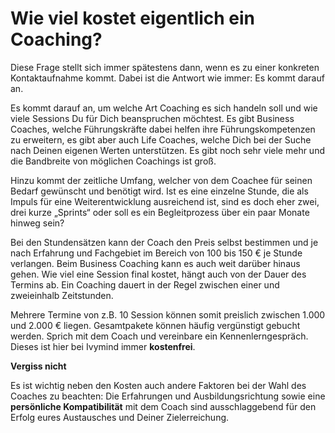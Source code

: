 # Wie viel kostet eigentlich ein Coaching?
Diese Frage stellt sich immer spätestens dann, wenn es zu einer konkreten Kontaktaufnahme kommt. Dabei ist die Antwort wie immer: Es kommt darauf an.

Es kommt darauf an, um welche Art Coaching es sich handeln soll und wie viele Sessions Du für Dich beanspruchen möchtest. Es gibt Business Coaches, welche Führungskräfte dabei helfen ihre Führungskompetenzen zu erweitern, es gibt aber auch Life Coaches, welche Dich bei der Suche nach Deinen eigenen Werten unterstützen. Es gibt noch sehr viele mehr und die Bandbreite von möglichen Coachings ist groß.

Hinzu kommt der zeitliche Umfang, welcher von dem Coachee für seinen Bedarf gewünscht und benötigt wird. Ist es eine einzelne Stunde, die als Impuls für eine Weiterentwicklung ausreichend ist, sind es doch eher zwei, drei kurze „Sprints“ oder soll es ein Begleitprozess über ein paar Monate hinweg sein?

Bei den Stundensätzen kann der Coach den Preis selbst bestimmen und je nach Erfahrung und Fachgebiet im Bereich von 100 bis 150 € je Stunde verlangen. Beim Business Coaching kann es auch weit darüber hinaus gehen. Wie viel eine Session final kostet, hängt auch von der Dauer des Termins ab. Ein Coaching dauert in der Regel zwischen einer und zweieinhalb Zeitstunden.

Mehrere Termine von z.B. 10 Session können somit preislich zwischen 1.000 und 2.000 € liegen. Gesamtpakete können häufig vergünstigt gebucht werden. Sprich mit dem Coach und vereinbare ein Kennenlerngespräch. Dieses ist hier bei Ivymind immer **kostenfrei**.

**Vergiss nicht**

Es ist wichtig neben den Kosten auch andere Faktoren bei der Wahl des Coaches zu beachten: Die Erfahrungen und Ausbildungsrichtung sowie eine **persönliche Kompatibilität** mit dem Coach sind ausschlaggebend für den Erfolg eures Austausches und Deiner Zielerreichung.